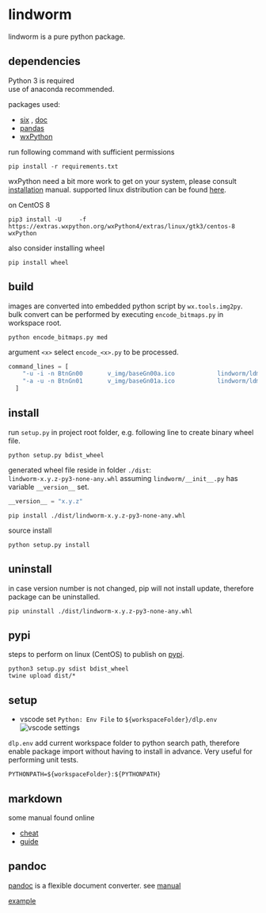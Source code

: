 # lindworm

lindworm is a pure python package.

## dependencies

Python 3 is required  
use of anaconda recommended.

packages used:

+ [six](https://pypi.org/project/six/) , [doc](https://six.readthedocs.io/)
+ [pandas](https://pandas.pydata.org/)
+ [wxPython](https://www.wxpython.org/)

run following command with sufficient permissions

```shell
pip install -r requirements.txt
```

wxPython need a bit more work to get on your system,
please consult [installation](https://wiki.wxpython.org/How%20to%20install%20wxPython) manual.
supported linux distribution can be found [here](https://extras.wxpython.org/wxPython4/extras/linux/gtk3/).

on CentOS 8

```shell
pip3 install -U     -f https://extras.wxpython.org/wxPython4/extras/linux/gtk3/centos-8     wxPython
```

also consider installing wheel

```shell
pip install wheel
```

## build

images are converted into embedded python script by `wx.tools.img2py`.
bulk convert can be performed by executing `encode_bitmaps.py` in workspace root. 

```shell
python encode_bitmaps.py med
```

argument `<x>` select `encode_<x>.py` to be processed.

```python
command_lines = [
    "-u -i -n BtnGn00       v_img/baseGn00a.ico            lindworm/ldmWidImgMed.py",
    "-a -u -n BtnGn01       v_img/baseGn01a.ico            lindworm/ldmWidImgMed.py",
  ]
```

## install

run `setup.py` in project root folder,
e.g. following line to create binary wheel file.

```shell
python setup.py bdist_wheel
```

generated wheel file reside in folder `./dist`:  
`lindworm-x.y.z-py3-none-any.whl`
assuming `lindworm/__init__.py` has variable `__version__` set.

```python
__version__ = "x.y.z"
```

```shell
pip install ./dist/lindworm-x.y.z-py3-none-any.whl
```

source install

```shell
python setup.py install
```

## uninstall

in case version number is not changed, pip will not install
update, therefore package can be uninstalled.

```shell
pip uninstall ./dist/lindworm-x.y.z-py3-none-any.whl
```

## pypi

steps to perform on linux (CentOS) to
publish on [pypi](https://pypi.org/project/lindworm/).

```shell
python3 setup.py sdist bdist_wheel
twine upload dist/*
```

## setup

+ vscode
  set `Python: Env File` to `${workspaceFolder}/dlp.env`
  ![vscode settings](./e_scr/vscode_20191230_094105.png)

`dlp.env` add current workspace folder to python search path,
therefore enable package import without having to install in advance.
Very useful for performing unit tests.

```shell
PYTHONPATH=${workspaceFolder}:${PYTHONPATH}
```

## markdown

some manual found online

+ [cheat](d_man/markdown-cheatsheet-online.pdf)
+ [guide](d_man/markdown-guide.pdf)

## pandoc

[pandoc][pandoc_home] is a flexible document converter.
see [manual][pandoc_man]  

[example](d_howto/pandoc_tut.md)

[mdSyntax]: https://sourceforge.net/p/scintilla/wiki/markdown_syntax/

[pandas]: https://pandas.pydata.org/

[pysimplegui]: https://pypi.org/project/PySimpleGUI/

[pandoc_home]: https://pandoc.org/index.html
[pandoc_man]: https://pandoc.org/MANUAL.html
[pandoc_github]: https://github.com/jgm/pandoc
[pandoc_wiki]: https://github.com/jgm/pandoc/wiki
[pandoc_tricks]: https://github.com/jgm/pandoc/wiki/Pandoc-Tricks
